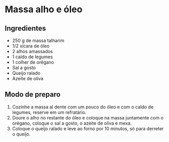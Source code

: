 # Massa alho e óleo

## Ingredientes
* 250 g de massa talharim
* 1/2 xícara de óleo
* 2 alhos amassados
* 1 caldo de legumes
* 1 colher de orégano
* Sal a gosto
* Queijo ralado
* Azeite de oliva
## Modo de preparo
1. Cozinhe a massa al dente com um pouco do óleo e com o caldo de legumes, reserve em um refratário.
2. Doure o alho no restante do óleo e coloque na massa juntamente com o orégano, coloque o sal a gosto, o azeite de oliva e mexa.
3. Coloque o queijo ralado e leve ao forno por 10 minutos, só para derreter o queijo.

